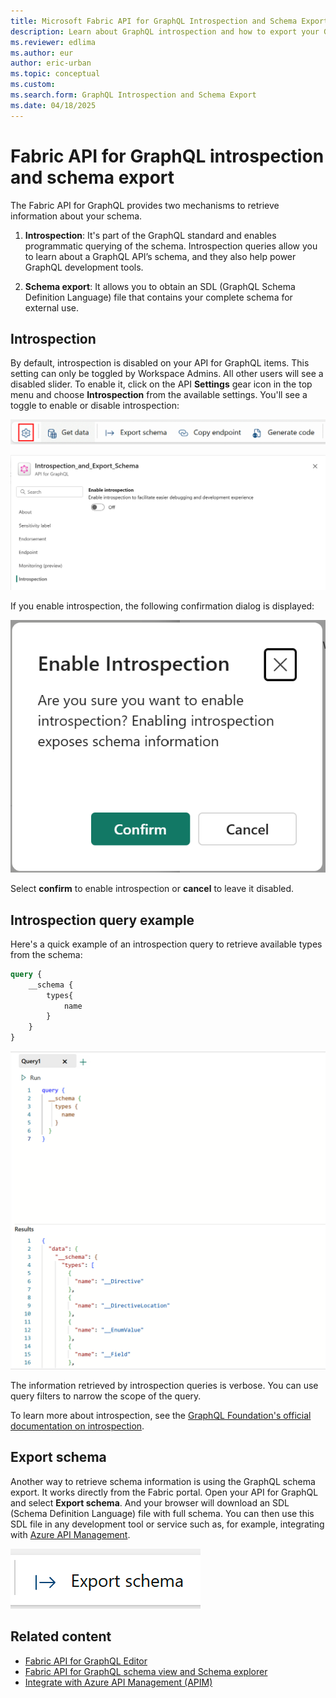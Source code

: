```yaml
---
title: Microsoft Fabric API for GraphQL Introspection and Schema Export
description: Learn about GraphQL introspection and how to export your GraphQL schema for use with other GraphQL tools.
ms.reviewer: edlima
ms.author: eur
author: eric-urban
ms.topic: conceptual
ms.custom:
ms.search.form: GraphQL Introspection and Schema Export
ms.date: 04/18/2025
---
```


# Fabric API for GraphQL introspection and schema export

The Fabric API for GraphQL provides two mechanisms to retrieve information about your schema.

1. **Introspection**: It's part of the GraphQL standard and enables programmatic querying of the schema. Introspection queries allow you to learn about a GraphQL API’s schema, and they also help power GraphQL development tools.

3. **Schema export**: It allows you to obtain an SDL (GraphQL Schema Definition Language) file that contains your complete schema for external use.

## Introspection

By default, introspection is disabled on your API for GraphQL items. This setting can only be toggled by Workspace Admins. All other users will see a disabled slider. To enable it, click on the API **Settings** gear icon in the top menu and choose **Introspection** from the available settings. You'll see a toggle to enable or disable introspection:

![Screenshot that shows the portal bar showing the settings gear button.](media/api-graphql-introspection-schema-export/portal-bar-settings.png)

![Screenshot that shows the introspection setting slider.](media/api-graphql-introspection-schema-export/introspection-settings.png)

If you enable introspection, the following confirmation dialog is displayed:

![Screenshot that shows the enable introspection confirmation dialog.](media/api-graphql-introspection-schema-export/enable-introspection-confirmation.png)

Select **confirm** to enable introspection or **cancel** to leave it disabled.

## Introspection query example

Here's a quick example of an introspection query to retrieve available types from the schema:

```GraphQL
query {
    __schema {
        types{
            name
        }
    }
}
```

![Screenshot that shows the introspection query example.](media/api-graphql-introspection-schema-export/introspection-query-example.png)

The information retrieved by introspection queries is verbose. You can use query filters to narrow the scope of the query.

To learn more about introspection, see the [GraphQL Foundation's official documentation on introspection](https://graphql.org/learn/introspection/).

## Export schema

Another way to retrieve schema information is using the GraphQL schema export. It works directly from the Fabric portal. Open your API for GraphQL and select **Export schema**. And your browser will download an SDL (Schema Definition Language) file with full schema. You can then use this SDL file in any development tool or service such as, for example, integrating with [Azure API Management](api-graphql-azure-api-management.md). 

![Screenshot that shows the export schema button.](media/api-graphql-introspection-schema-export/export-schema.png)

## Related content

- [Fabric API for GraphQL Editor](api-graphql-editor.md)
- [Fabric API for GraphQL schema view and Schema explorer](graphql-schema-view.md)
- [Integrate with Azure API Management (APIM)](api-graphql-azure-api-management.md)

